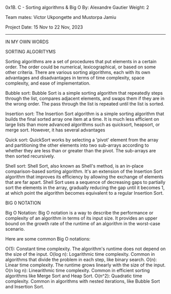 0x1B. C - Sorting algorithms & Big O
By: Alexandre Gautier
Weight: 2

Team mates: Victor Ukpongette and  Mustorpa Jamiu

Project Date: 15 Nov to 22 Nov, 2023

 *************************************************************************

IN MY OWN WORDS

SORTING ALGORITYMS

Sorting algorithms are a set of procedures that put elements in a certain order. The order could be numerical, lexicographical, or based on some other criteria. There are various sorting algorithms, each with its own advantages and disadvantages in terms of time complexity, space complexity, and ease of implementation.

Bubble sort: 
Bubble Sort is a simple sorting algorithm that repeatedly steps through the list, compares adjacent elements, and swaps them if they are in the wrong order. The pass through the list is repeated until the list is sorted.

Insertion sort:
The Insertion Sort algorithm is a simple sorting algorithm that builds the final sorted array one item at a time. It is much less efficient on large lists than more advanced algorithms such as quicksort, heapsort, or merge sort. However, it has several advantages

Quick sort:
QuickSort works by selecting a 'pivot' element from the array and partitioning the other elements into two sub-arrays according to whether they are less than or greater than the pivot. The sub-arrays are then sorted recursively.

Shell sort:
Shell Sort, also known as Shell's method, is an in-place comparison-based sorting algorithm. It's an extension of the Insertion Sort algorithm that improves its efficiency by allowing the exchange of elements that are far apart. Shell Sort uses a sequence of decreasing gaps to partially sort the elements in the array, gradually reducing the gap until it becomes 1, at which point the algorithm becomes equivalent to a regular Insertion Sort.

BIG 0 NOTATION

Big O Notation:
Big O notation is a way to describe the performance or complexity of an algorithm in terms of its input size. It provides an upper bound on the growth rate of the runtime of an algorithm in the worst-case scenario.

Here are some common Big O notations:

O(1): Constant time complexity. The algorithm's runtime does not depend on the size of the input.
O(log n): Logarithmic time complexity. Common in algorithms that divide the problem in each step, like binary search.
O(n): Linear time complexity. The runtime grows linearly with the size of the input.
O(n log n): Linearithmic time complexity. Common in efficient sorting algorithms like Merge Sort and Heap Sort.
O(n^2): Quadratic time complexity. Common in algorithms with nested iterations, like Bubble Sort and Insertion Sort.

